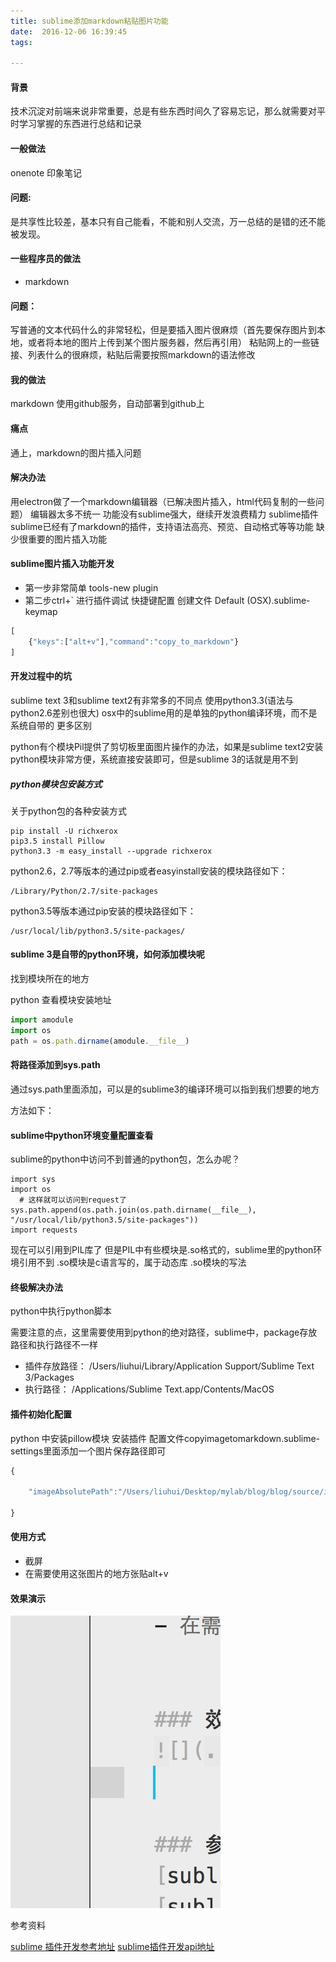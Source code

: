```yaml
---
title: sublime添加markdown粘贴图片功能
date:  2016-12-06 16:39:45
tags:

---
```


#### 背景
技术沉淀对前端来说非常重要，总是有些东西时间久了容易忘记，那么就需要对平时学习掌握的东西进行总结和记录

#### 一般做法

onenote
印象笔记

#### 问题:

是共享性比较差，基本只有自己能看，不能和别人交流，万一总结的是错的还不能被发现。

#### 一些程序员的做法
- markdown

#### 问题：

写普通的文本代码什么的非常轻松，但是要插入图片很麻烦（首先要保存图片到本地，或者将本地的图片上传到某个图片服务器，然后再引用）
粘贴网上的一些链接、列表什么的很麻烦，粘贴后需要按照markdown的语法修改

#### 我的做法

markdown
使用github服务，自动部署到github上

#### 痛点

通上，markdown的图片插入问题

#### 解决办法

用electron做了一个markdown编辑器（已解决图片插入，html代码复制的一些问题）
编辑器太多不统一
功能没有sublime强大，继续开发浪费精力
sublime插件
sublime已经有了markdown的插件，支持语法高亮、预览、自动格式等等功能
缺少很重要的图片插入功能

#### sublime图片插入功能开发

- 第一步非常简单
tools-new plugin
- 第二步ctrl+` 进行插件调试
快捷键配置
创建文件 Default (OSX).sublime-keymap
``` js
[
    {"keys":["alt+v"],"command":"copy_to_markdown"}
]
```

#### 开发过程中的坑

sublime text 3和sublime text2有非常多的不同点
使用python3.3(语法与python2.6差别也很大)
osx中的sublime用的是单独的python编译环境，而不是系统自带的
更多区别

python有个模块Pil提供了剪切板里面图片操作的办法，如果是sublime text2安装python模块非常方便，系统直接安装即可，但是sublime 3的话就是用不到

##### python模块包安装方式

关于python包的各种安装方式

``` shell
pip install -U richxerox
pip3.5 install Pillow
python3.3 -m easy_install --upgrade richxerox
```

python2.6，2.7等版本的通过pip或者easyinstall安装的模块路径如下：
```
/Library/Python/2.7/site-packages
```

python3.5等版本通过pip安装的模块路径如下：
```
/usr/local/lib/python3.5/site-packages/
```

#### sublime 3是自带的python环境，如何添加模块呢

找到模块所在的地方

python 查看模块安装地址

``` js
import amodule
import os
path = os.path.dirname(amodule.__file__)
```

#### 将路径添加到sys.path

通过sys.path里面添加，可以是的sublime3的编译环境可以指到我们想要的地方

方法如下：

#### sublime中python环境变量配置查看

sublime的python中访问不到普通的python包，怎么办呢？

``` 
import sys 
import os
  # 这样就可以访问到request了
sys.path.append(os.path.join(os.path.dirname(__file__), "/usr/local/lib/python3.5/site-packages"))
import requests
```

现在可以引用到PIL库了
但是PIL中有些模块是.so格式的，sublime里的python环境引用不到
.so模块是c语言写的，属于动态库
.so模块的写法

#### 终极解决办法

python中执行python脚本

需要注意的点，这里需要使用到python的绝对路径，sublime中，package存放路径和执行路径不一样

- 插件存放路径：
/Users/liuhui/Library/Application Support/Sublime Text 3/Packages
- 执行路径：
/Applications/Sublime Text.app/Contents/MacOS
#### 插件初始化配置

python 中安装pillow模块
安装插件
配置文件copyimagetomarkdown.sublime-settings里面添加一个图片保存路径即可
``` js
{
    
    "imageAbsolutePath":"/Users/liuhui/Desktop/mylab/blog/blog/source/images/test"
    
}
```

#### 使用方式

- 截屏
- 在需要使用这张图片的地方张贴alt+v

#### 效果演示
![img](/images/test/17.mdilxJcp3n.png)


参考资料


[sublime 插件开发参考地址](https://www.sublimetext.com/docs/3/index.html)
[sublime插件开发api地址](https://www.sublimetext.com/docs/3/api_reference.html#sublime)

